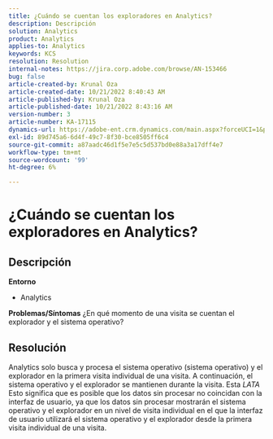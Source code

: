 ```yaml
---
title: ¿Cuándo se cuentan los exploradores en Analytics?
description: Descripción
solution: Analytics
product: Analytics
applies-to: Analytics
keywords: KCS
resolution: Resolution
internal-notes: https://jira.corp.adobe.com/browse/AN-153466
bug: false
article-created-by: Krunal Oza
article-created-date: 10/21/2022 8:40:43 AM
article-published-by: Krunal Oza
article-published-date: 10/21/2022 8:43:16 AM
version-number: 3
article-number: KA-17115
dynamics-url: https://adobe-ent.crm.dynamics.com/main.aspx?forceUCI=1&pagetype=entityrecord&etn=knowledgearticle&id=d401d507-1c51-ed11-bba2-0022480867fb
exl-id: 89d745a6-6d4f-49c7-8f30-bce8505ff6c4
source-git-commit: a87aadc46d1f5e7e5c5d537bd0e88a3a17dff4e7
workflow-type: tm+mt
source-wordcount: '99'
ht-degree: 6%

---
```


# ¿Cuándo se cuentan los exploradores en Analytics?

## Descripción

<b>Entorno</b>
- Analytics



<b>Problemas/Síntomas</b>
¿En qué momento de una visita se cuentan el explorador y el sistema operativo?


## Resolución


Analytics solo busca y procesa el sistema operativo (sistema operativo) y el explorador en la primera visita individual de una visita. A continuación, el sistema operativo y el explorador se mantienen durante la visita. Esta *LATA* Esto significa que es posible que los datos sin procesar no coincidan con la interfaz de usuario, ya que los datos sin procesar mostrarán el sistema operativo y el explorador en un nivel de visita individual en el que la interfaz de usuario utilizará el sistema operativo y el explorador desde la primera visita individual de una visita.
